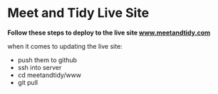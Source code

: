 # Meet and Tidy Live Site

**Follow these steps to deploy to the live site www.meetandtidy.com**

when it comes to updating the live site:
- push them to github
- ssh into server
- cd meetandtidy/www
- git pull
